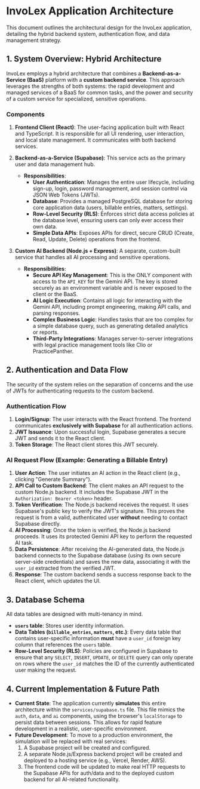 # InvoLex Application Architecture

This document outlines the architectural design for the InvoLex application, detailing the hybrid backend system, authentication flow, and data management strategy.

## 1. System Overview: Hybrid Architecture

InvoLex employs a hybrid architecture that combines a **Backend-as-a-Service (BaaS)** platform with a **custom backend service**. This approach leverages the strengths of both systems: the rapid development and managed services of a BaaS for common tasks, and the power and security of a custom service for specialized, sensitive operations.

### Components

1.  **Frontend Client (React)**: The user-facing application built with React and TypeScript. It is responsible for all UI rendering, user interaction, and local state management. It communicates with both backend services.

2.  **Backend-as-a-Service (Supabase)**: This service acts as the primary user and data management hub.
    *   **Responsibilities**:
        *   **User Authentication**: Manages the entire user lifecycle, including sign-up, login, password management, and session control via JSON Web Tokens (JWTs).
        *   **Database**: Provides a managed PostgreSQL database for storing core application data (users, billable entries, matters, settings).
        *   **Row-Level Security (RLS)**: Enforces strict data access policies at the database level, ensuring users can only ever access their own data.
        *   **Simple Data APIs**: Exposes APIs for direct, secure CRUD (Create, Read, Update, Delete) operations from the frontend.

3.  **Custom AI Backend (Node.js + Express)**: A separate, custom-built service that handles all AI processing and sensitive operations.
    *   **Responsibilities**:
        *   **Secure API Key Management**: This is the ONLY component with access to the `API_KEY` for the Gemini API. The key is stored securely as an environment variable and is never exposed to the client or the BaaS.
        *   **AI Logic Execution**: Contains all logic for interacting with the Gemini API, including prompt engineering, making API calls, and parsing responses.
        *   **Complex Business Logic**: Handles tasks that are too complex for a simple database query, such as generating detailed analytics or reports.
        *   **Third-Party Integrations**: Manages server-to-server integrations with legal practice management tools like Clio or PracticePanther.

## 2. Authentication and Data Flow

The security of the system relies on the separation of concerns and the use of JWTs for authenticating requests to the custom backend.

### Authentication Flow

1.  **Login/Signup**: The user interacts with the React frontend. The frontend communicates **exclusively with Supabase** for all authentication actions.
2.  **JWT Issuance**: Upon successful login, Supabase generates a secure JWT and sends it to the React client.
3.  **Token Storage**: The React client stores this JWT securely.

### AI Request Flow (Example: Generating a Billable Entry)

1.  **User Action**: The user initiates an AI action in the React client (e.g., clicking "Generate Summary").
2.  **API Call to Custom Backend**: The client makes an API request to the custom Node.js backend. It includes the Supabase JWT in the `Authorization: Bearer <token>` header.
3.  **Token Verification**: The Node.js backend receives the request. It uses Supabase's public key to verify the JWT's signature. This proves the request is from a valid, authenticated user **without** needing to contact Supabase directly.
4.  **AI Processing**: Once the token is verified, the Node.js backend proceeds. It uses its protected Gemini API key to perform the requested AI task.
5.  **Data Persistence**: After receiving the AI-generated data, the Node.js backend connects to the Supabase database (using its own secure server-side credentials) and saves the new data, associating it with the `user_id` extracted from the verified JWT.
6.  **Response**: The custom backend sends a success response back to the React client, which updates the UI.

## 3. Database Schema

All data tables are designed with multi-tenancy in mind.

*   **`users` table**: Stores user identity information.
*   **Data Tables (`billable_entries`, `matters`, etc.)**: Every data table that contains user-specific information **must** have a `user_id` foreign key column that references the `users` table.
*   **Row-Level Security (RLS)**: Policies are configured in Supabase to ensure that any `SELECT`, `INSERT`, `UPDATE`, or `DELETE` query can only operate on rows where the `user_id` matches the ID of the currently authenticated user making the request.

## 4. Current Implementation & Future Path

*   **Current State**: The application currently **simulates** this entire architecture within the `services/supabase.ts` file. This file mimics the `auth`, `data`, and `ai` components, using the browser's `localStorage` to persist data between sessions. This allows for rapid feature development in a realistic, user-specific environment.
*   **Future Development**: To move to a production environment, the simulation will be replaced with real services:
    1.  A Supabase project will be created and configured.
    2.  A separate Node.js/Express backend project will be created and deployed to a hosting service (e.g., Vercel, Render, AWS).
    3.  The frontend code will be updated to make real HTTP requests to the Supabase APIs for auth/data and to the deployed custom backend for all AI-related functionality.
